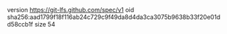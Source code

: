 version https://git-lfs.github.com/spec/v1
oid sha256:aad1799f18f116ab24c729c9f49da8d4da3ca3075b9638b33f20e01dd58ccb1f
size 54
